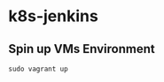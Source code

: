 # k8s-jenkins

## Spin up VMs Environment
`sudo vagrant up`

[comment]: <> (## Ansible k8s setup)

[comment]: <> (```)

[comment]: <> (ansible-galaxy install -r requirements.yml)

[comment]: <> (vagrant ssh-config >> ~/.ssh/config)

[comment]: <> (ansible-playbook -i kubernetes.inventory install.yml)

[comment]: <> (```)
